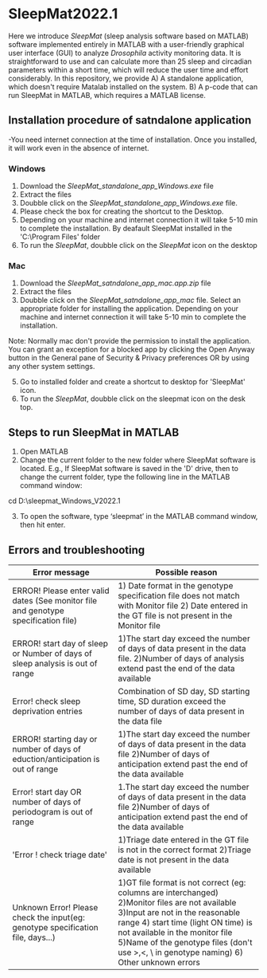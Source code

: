 # SleepMat2022.1

Here we introduce *SleepMat* (sleep analysis software based on MATLAB) software implemented entirely in MATLAB with a user-friendly graphical user interface (GUI) to analyze *Drosophila* activity monitoring data. It is straightforward to use and can calculate more than 25 sleep and circadian parameters within a short time, which will reduce the user time and effort considerably. In this repository, we provide A) A standalone application, which doesn't require Matalab installed on the system. B) A p-code that can run SleepMat in MATLAB, which requires a MATLAB license.

## Installation procedure of satndalone application

-You need internet connection at the time of installation. Once you installed, it will work even in the absence of internet.

### Windows
1. Download the *SleepMat_standalone_app_Windows.exe* file
2. Extract the files
3. Doubble click on the *SleepMat_standalone_app_Windows.exe* file.
4. Please check the box for creating the shortcut to the Desktop.
5. Depending on your machine and internet connection it will take 5-10 min to complete the installation. By deafault SleepMat installed in the 'C:\Program Files' folder
6. To run the *SleepMat*, doubble click on the *SleepMat* icon on the desktop

### Mac
1. Download the *SleepMat_satndalone_app_mac.app.zip* file
2. Extract the files
3. Doubble click on the *SleepMat_satndalone_app_mac* file. Select an appropriate folder for installing the application. Depending on your machine and internet connection it will take 5-10 min to complete the installation.

Note: Normally mac don't provide the permission to install the application. You can grant an exception for a blocked app by clicking the Open Anyway button in the General pane of Security & Privacy preferences OR by using any other system settings.

5. Go to installed folder and create a shortcut to desktop for 'SleepMat' icon.
6. To run the *SleepMat*, doubble click on the sleepmat icon on the desk top.


## Steps to run SleepMat in MATLAB 
1.	Open MATLAB
2.	Change the current folder to the new folder where SleepMat software is located. 
E.g., If SleepMat software is saved in the 'D' drive, then to change the current folder, type the following line in the MATLAB command window:

cd D:\sleepmat_Windows_V2022.1

3.	To open the software, type ‘sleepmat’ in the MATLAB command window, then hit enter.

## Errors and troubleshooting

| Error message | Possible reason |
| ------------- | ------------ |
|ERROR! Please enter valid dates (See monitor file and genotype specification file) | 1) Date format in the genotype specification file does not match with Monitor file 2) Date entered in the GT file is not present in the Monitor file |
|ERROR! start day of sleep or Number of days of sleep analysis is out of range| 1)The start day exceed the number of days of data present in the data file. 2)Number of days of analysis extend past the end of the data available|
|Error! check sleep deprivation entries|Combination of SD day, SD starting time, SD duration exceed the number of days of data present in the data file|
|ERROR! starting day or number of days of eduction/anticipation is out of range|1)The start day exceed the number of days of data present in the data file 2)Number of days of anticipation extend past the end of the data available|
|Error! start day OR number of days of periodogram is out of range|1.The start day exceed the number of days of data present in the data file 2)Number of days of anticipation extend past the end of the data available|
|'Error ! check triage date'|1)Triage date entered in the GT file is not in the correct format 2)Triage date is not present in the data available|
|Unknown Error! Please check the input(eg: genotype specification file, days...)| 1)GT file format is not correct (eg: columns are interchanged) 2)Monitor files are not available 3)Input are not in the reasonable range 4) start time (light ON time) is not available in the monitor file 5)Name of the genotype files (don't use >,<, \ in genotype naming) 6) Other unknown errors|








